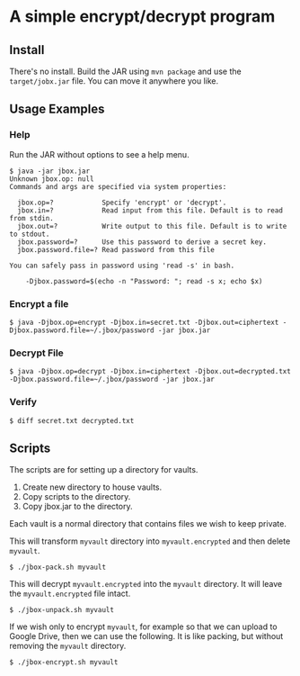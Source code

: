 # A simple encrypt/decrypt program

## Install

There's no install. Build the JAR using `mvn package` and use the
`target/jobx.jar` file. You can move it anywhere you like.

## Usage Examples

### Help

Run the JAR without options to see a help menu.

```
$ java -jar jbox.jar
Unknown jbox.op: null
Commands and args are specified via system properties:

  jbox.op=?            Specify 'encrypt' or 'decrypt'.
  jbox.in=?            Read input from this file. Default is to read from stdin.
  jbox.out=?           Write output to this file. Default is to write to stdout.
  jbox.password=?      Use this password to derive a secret key.
  jbox.password.file=? Read password from this file

You can safely pass in password using 'read -s' in bash.

    -Djbox.password=$(echo -n "Password: "; read -s x; echo $x)
```

### Encrypt a file

```
$ java -Djbox.op=encrypt -Djbox.in=secret.txt -Djbox.out=ciphertext -Djbox.password.file=~/.jbox/password -jar jbox.jar
```

### Decrypt File

```
$ java -Djbox.op=decrypt -Djbox.in=ciphertext -Djbox.out=decrypted.txt -Djbox.password.file=~/.jbox/password -jar jbox.jar
```

### Verify

```
$ diff secret.txt decrypted.txt
```

## Scripts

The scripts are for setting up a directory for vaults.

1. Create new directory to house vaults.
2. Copy scripts to the directory.
3. Copy jbox.jar to the directory.

Each vault is a normal directory that contains files we wish to keep
private.

This will transform `myvault` directory into `myvault.encrypted` and
then delete `myvault`.

```
$ ./jbox-pack.sh myvault
```

This will decrypt `myvault.encrypted` into the `myvault` directory.  It
will leave the `myvault.encrypted` file intact.

```
$ ./jbox-unpack.sh myvault
```

If we wish only to encrypt `myvault`, for example so that we can upload
to Google Drive, then we can use the following. It is like packing, but
without removing the `myvault` directory.

```
$ ./jbox-encrypt.sh myvault
```
